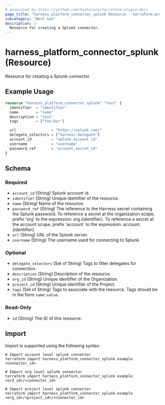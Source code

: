 ```yaml
---
# generated by https://github.com/hashicorp/terraform-plugin-docs
page_title: "harness_platform_connector_splunk Resource - terraform-provider-harness"
subcategory: "Next Gen"
description: |-
  Resource for creating a Splunk connector.
---
```


# harness_platform_connector_splunk (Resource)

Resource for creating a Splunk connector.

## Example Usage

```terraform
resource "harness_platform_connector_splunk" "test" {
  identifier  = "identifier"
  name        = "name"
  description = "test"
  tags        = ["foo:bar"]

  url                = "https://splunk.com/"
  delegate_selectors = ["harness-delegate"]
  account_id         = "splunk_account_id"
  username           = "username"
  password_ref       = "account.secret_id"
}
```

<!-- schema generated by tfplugindocs -->
## Schema

### Required

- `account_id` (String) Splunk account id.
- `identifier` (String) Unique identifier of the resource.
- `name` (String) Name of the resource.
- `password_ref` (String) The reference to the Harness secret containing the Splunk password. To reference a secret at the organization scope, prefix 'org' to the expression: org.{identifier}. To reference a secret at the account scope, prefix 'account` to the expression: account.{identifier}.
- `url` (String) URL of the Splunk server.
- `username` (String) The username used for connecting to Splunk.

### Optional

- `delegate_selectors` (Set of String) Tags to filter delegates for connection.
- `description` (String) Description of the resource.
- `org_id` (String) Unique identifier of the Organization.
- `project_id` (String) Unique identifier of the Project.
- `tags` (Set of String) Tags to associate with the resource. Tags should be in the form `name:value`.

### Read-Only

- `id` (String) The ID of this resource.

## Import

Import is supported using the following syntax:

```shell
# Import account level splunk connector 
terraform import harness_platform_connector_splunk.example <connector_id>

# Import org level splunk connector 
terraform import harness_platform_connector_splunk.example <ord_id>/<connector_id>

# Import project level splunk connector 
terraform import harness_platform_connector_splunk.example <org_id>/<project_id>/<connector_id>
```

